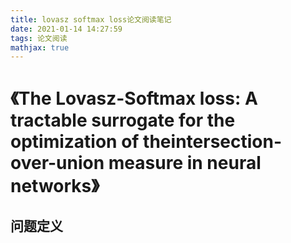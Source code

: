 ```yaml
---
title: lovasz softmax loss论文阅读笔记
date: 2021-01-14 14:27:59
tags: 论文阅读
mathjax: true
---
```

# 《The Lovasz-Softmax loss: A tractable surrogate for the optimization of theintersection-over-union measure in neural networks》

## 问题定义
